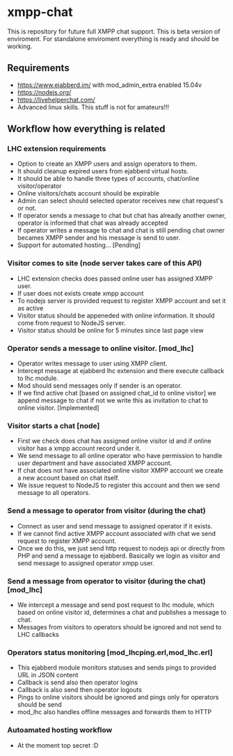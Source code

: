 # xmpp-chat
This is repository for future full XMPP chat support. This is beta version of enviroment. For standalone enviroment everything is ready and should be working.

## Requirements
 * https://www.ejabberd.im/ with mod_admin_extra enabled 15.04v
 * https://nodejs.org/
 * https://livehelperchat.com/
 * Advanced linux skills. This stuff is not for amateurs!!!

## Workflow how everything is related

### LHC extension requirements
 * Option to create an XMPP users and assign operators to them.
 * It should cleanup expired users from ejabberd virtual hosts.
 * It should be able to handle three types of accounts, chat/online visitor/operator
 * Online visitors/chats account should be expirable
 * Admin can select should selected operator receives new chat request's or not.
 * If operator sends a message to chat but chat has already another owner, operator is informed that chat was already accepted
 * If operator writes a message to chat and chat is still pending chat owner becames XMPP sender and his message is send to user.
 * Support for automated hosting... [Pending]

### Visitor comes to site (node server takes care of this API)
 * LHC extension checks does passed online user has assigned XMPP user.
 * If user does not exists create xmpp account
 * To nodejs server is provided request to register XMPP account and set it as active
 * Visitor status should be appeneded with online information. It should come from request to NodeJS server.
 * Visitor status should be online for 5 minutes since last page view
 
### Operator sends a message to online visitor. [mod_lhc]
 * Operator writes message to user using XMPP client.
 * Intercept message at ejabberd lhc extension and there execute callback to lhc module.
 * Mod should send messages only if sender is an operator.
 * If we find active chat [based on assigned chat_id to online visitor] we append message to chat if not we write this as invitation to chat to online visitor. [Implemented]
 
### Visitor starts a chat [node]
 * First we check does chat has assigned online visitor id and if online visitor has a xmpp account record under it.
 * We send message to all online operator who have permission to handle user department and have associated XMPP account.
 * If chat does not have associated online visitor XMPP account we create a new account based on chat itself.
 * We issue request to NodeJS to register this account and then we send message to all operators.
 
### Send a message to operator from visitor (during the chat)
 * Connect as user and send message to assigned operator if it exists.
 * If we cannot find active XMPP account associated with chat we send request to register XMPP account.
 * Once we do this, we just send http request to nodejs api or directly from PHP and send a message to ejabberd. Basically we login as visitor and send message to assigned operator xmpp user.
 
### Send a message from operator to visitor (during the chat)[mod_lhc]
 * We intercept a message and send post request to lhc module, which based on online visitor id, determines a chat and publishes a message to chat.
 * Messages from visitors to operators should be ignored and not send to LHC callbacks
 
### Operators status monitoring [mod_lhcping.erl,mod_lhc.erl]
 * This ejabberd module monitors statuses and sends pings to provided URL in JSON content
 * Callback is send also then operator logins
 * Callback is also send then operator logouts
 * Pings to online visitors should be ignored and pings only for operators should be send
 * mod_lhc also handles offline messages and forwards them to HTTP
 
### Autoamated hosting workflow
 * At the moment top secret :D
